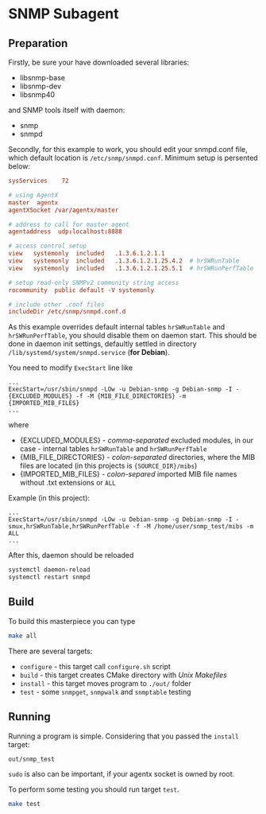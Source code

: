 # SNMP Subagent

## Preparation

Firstly, be sure your have downloaded several libraries:
+ libsnmp-base
+ libsnmp-dev
+ libsnmp40

and SNMP tools itself with daemon:
+ snmp
+ snmpd

Secondly, for this example to work, you should edit your snmpd.conf file,
which default location is `/etc/snmp/snmpd.conf`. Minimum setup is persented below:

```snmpd.conf
sysServices    72

# using AgentX
master  agentx
agentXSocket /var/agentx/master

# address to call for master agent
agentaddress  udp:localhost:8888

# access control setup
view   systemonly  included   .1.3.6.1.2.1.1
view   systemonly  included   .1.3.6.1.2.1.25.4.2  # hrSWRunTable
view   systemonly  included   .1.3.6.1.2.1.25.5.1  # hrSWRunPerfTable

# setup read-only SNMPv2 community string access
rocommunity  public default -V systemonly

# include other .conf files
includeDir /etc/snmp/snmpd.conf.d
```

As this example overrides default internal tables `hrSWRunTable` and `hrSWRunPerfTable`,
you should disable them on daemon start. This should be done in daemon init settings, defaultly
settled in directory `/lib/systemd/system/snmpd.service` (**for Debian**).

You need to modify `ExecStart` line like

```service
...
ExecStart=/usr/sbin/snmpd -LOw -u Debian-snmp -g Debian-snmp -I -{EXCLUDED_MODULES} -f -M {MIB_FILE_DIRECTORIES} -m {IMPORTED_MIB_FILES}
...
```

where
+ {EXCLUDED_MODULES} - *comma-separated* excluded modules, in our case - internal tables `hrSWRunTable` and `hrSWRunPerfTable`
+ {MIB_FILE_DIRECTORIES} - *colon-separated* directories, where the MIB files are located (in this projects is `{SOURCE_DIR}/mibs`)
+ {IMPORTED_MIB_FILES} - *colon-separed* imported MIB file names without .txt extensions or `ALL`

Example (in this project):
```service
...
ExecStart=/usr/sbin/snmpd -LOw -u Debian-snmp -g Debian-snmp -I -smux,hrSWRunTable,hrSWRunPerfTable -f -M /home/user/snmp_test/mibs -m ALL
...
```

After this, daemon should be reloaded
```bash
systemctl daemon-reload
systemctl restart snmpd
```

## Build

To build this masterpiece you can type

```bash
make all
```

There are several targets:
+ `configure` - this target call `configure.sh` script
+ `build` - this target creates CMake directory with *Unix Makefiles*
+ `install` - this target moves program to `./out/` folder
+ `test` - some `snmpget`, `snmpwalk` and `snmptable` testing

## Running

Running a program is simple. Considering that you passed the `install` target:

```
out/snmp_test
```

`sudo` is also can be important, if your agentx socket is owned by root.

To perform some testing you should run target `test`.

```bash
make test
```


